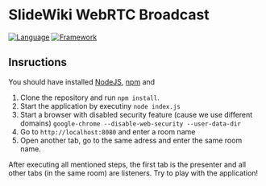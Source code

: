 # SlideWiki WebRTC Broadcast #
[![Language](https://img.shields.io/badge/Language-Javascript%20ECMA2015-lightgrey.svg?style=flat-square)](https://developer.mozilla.org/en-US/docs/Web/JavaScript)
[![Framework](https://img.shields.io/badge/Framework-NodeJS%206-blue.svg?style=flat-square)](https://nodejs.org/)

## Insructions ##

You should have installed [NodeJS](https://nodejs.org/), [npm](https://github.com/npm/npm) and

1. Clone the repository and run `npm install`.
2. Start the application by executiny `node index.js`
3. Start a browser with disabled security feature (cause we use different domains) `google-chrome --disable-web-security --user-data-dir`
4. Go to `http://localhost:8080` and enter a room name
5. Open another tab, go to the same adress and enter the same room name.

After executing all mentioned steps, the first tab is the presenter and all other tabs (in the same room) are listeners. Try to play with the application!
